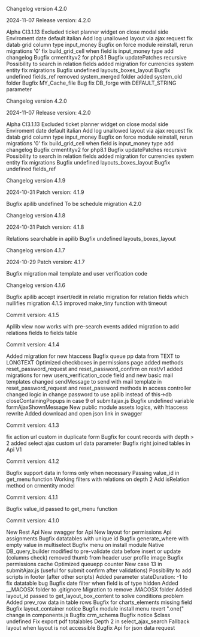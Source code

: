 Changelog version 4.2.0

2024-11-07 Release version: 4.2.0

Alpha CI3.1.13
Excluded ticket planner widget on close modal side
Enviroment date default italian
Add log unallowed layout via ajax request
fix datab grid column type input_money
Bugfix on force module reinstall, rerun migrations '0'
fix build_grid_cell when field is input_money type
add changelog
Bugfix crmentityv2 for php8.1
Bugfix updatePatches recursive
Possibility to search in relation fields
added migration for currencies system entity
fix migrations
Bugfix undefined layouts_boxes_layout
Bugfix undefined fields_ref
removed system_merged folder
added system_old folder
Bugfix MY_Cache_file
Bug fix DB_forge with DEFAULT_STRING parameter

Changelog version 4.2.0

2024-11-07 Release version: 4.2.0

Alpha CI3.1.13
Excluded ticket planner widget on close modal side
Enviroment date default italian
Add log unallowed layout via ajax request
fix datab grid column type input_money
Bugfix on force module reinstall, rerun migrations '0'
fix build_grid_cell when field is input_money type
add changelog
Bugfix crmentityv2 for php8.1
Bugfix updatePatches recursive
Possibility to search in relation fields
added migration for currencies system entity
fix migrations
Bugfix undefined layouts_boxes_layout
Bugfix undefined fields_ref

Changelog version 4.1.9

2024-10-31 Patch version: 4.1.9

Bugfix apilib undefined
To be schedule migration 4.2.0

Changelog version 4.1.8

2024-10-31 Patch version: 4.1.8

Relations searchable in apilib
Bugfix undefined layouts_boxes_layout

Changelog version 4.1.7

2024-10-29 Patch version: 4.1.7

Bugfix migration mail template and user verification code

Changelog version 4.1.6
 
Bugfix apilib accept insert/edit in relatio
migration for relation fields which nullifies migration 4.1.5
improved make_tiny function with timeout

Commit version: 4.1.5

Apilib view now works with pre-search events
added migration to add relations fields to fields table

Commit version: 4.1.4

Added migration for new htaccess
Bugfix queue pp data from TEXT to LONGTEXT
Optimized checkboxes in permissions page
added methods reset_password_request and reset_password_confirm on rest/v1
added migrations for new users_verification_code field and new basic mail templates
changed sendMessage to send with mail template in reset_password_request and reset_password methods in access controller
changed logic in change password to use apilib instead of this->db
closeContainingPopups in case 9 of submitajax.js
Bugfix undefined variable formAjaxShownMessage
New public module assets logics, with htaccess rewrite
Added download and open json link in swagger

Commit version: 4.1.3

fix action url custom in duplicate form
Bugfix for count records with depth > 2
added select ajax custom url data parameter
Bugfix right joined tables in Api V1

Commit version: 4.1.2

Bugfix support data in forms only when necessary
Passing value_id in get_menu function
Working filters with relations on depth 2
Add isRelation method on crmentity model

Commit version: 4.1.1

Bugfix value_id passed to get_menu function

Commit version: 4.1.0

New Rest Api
New swagger for Api
New layout for permissions Api assignments
Bugfix datatables with unique id
Bugfix generate_where with empty value in multiselect
Bugfix menu on install module
Native DB_query_builder modified to pre-validate data before insert or update (columns check)
removed thumb from header user profile image
Bugfix permissions cache
Optimized queuepp counter
New case 13 in submitAjax.js (useful for submit confirm after validations)
Possibility to add scripts in footer (after other scripts)
Added parameter stateDuration: -1 to fix datatable bug
Bugfix date filter when field is of type hidden
Added __MACOSX folder to .gitignore
Migration to remove .MACOSX folder
Added layout_id passed to get_layout_box_content to solve conditions problem
Added prev_row data in table rows
Bugfix for charts_elements missing field
Bugfix layout_container notice
Bugfix module install menu
revert ".one(" change in components.js
Bugfix crm_schema
Bugfix notice $class undefined
Fix export pdf totalables
Depth 2 in select_ajax_search
Fallback layout when layout is not accessible
Bugfix Api for json data request
